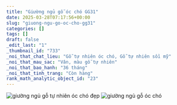 ```yaml
---
title: "Giường ngủ gỗ óc chó GG31"
date: 2025-03-28T07:17:56+00:00
slug: "giuong-ngu-go-oc-cho-gg31"
categories: []
tags: []
draft: false
_edit_last: "1"
_thumbnail_id: "733"
_noi_that_chat_lieu: "Gỗ tự nhiên óc chó, Gỗ tự nhiên sồi mỹ"
_noi_that_mau_sac: "Vân, màu gỗ tự nhiên"
_noi_that_bao_hanh: "36 tháng"
_noi_that_tinh_trang: "Còn hàng"
rank_math_analytic_object_id: "23"
---
```

![giường ngủ gỗ tự nhiên óc chó đẹp](/img/giuong/gg31/giuong-go-oc-cho-gg31-38.webp)
![giường ngủ gỗ óc chó](/img/giuong/gg31/giuong-go-oc-cho-gg31-39.webp)